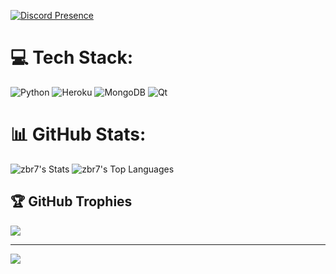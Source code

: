 [![Discord Presence](https://lanyard.cnrad.dev/api/867056899148480593)](https://discord.com/users/867056899148480593)

# 💻 Tech Stack:
![Python](https://img.shields.io/badge/python-3670A0?style=for-the-badge&logo=python&logoColor=ffdd54) ![Heroku](https://img.shields.io/badge/heroku-%23430098.svg?style=for-the-badge&logo=heroku&logoColor=white) ![MongoDB](https://img.shields.io/badge/MongoDB-%234ea94b.svg?style=for-the-badge&logo=mongodb&logoColor=white) ![Qt](https://img.shields.io/badge/Qt-%23217346.svg?style=for-the-badge&logo=Qt&logoColor=white)
# 📊 GitHub Stats:
![zbr7's Stats](https://github-readme-stats.vercel.app/api?username=zbr7&theme=dracula&show_icons=true&hide_border=true&count_private=true)
![zbr7's Top Languages](https://github-readme-stats.vercel.app/api/top-langs/?username=zbr7&theme=dracula&show_icons=true&hide_border=true&layout=compact)

## 🏆 GitHub Trophies
![](https://github-profile-trophy.vercel.app/?username=zBr7&theme=radical&no-frame=false&no-bg=true&margin-w=4)

---
[![](https://visitcount.itsvg.in/api?id=zBr7&icon=5&color=1)](https://visitcount.itsvg.in)

<!-- Proudly created with GPRM ( https://gprm.itsvg.in ) -->

